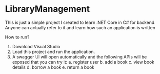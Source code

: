 # LibraryManagement
This is just a simple project I created to learn .NET Core in C# for backend. Anyone can actually refer to it and learn how such an application is written

How to run?
1. Download Visual Studio
2. Load this project and run the application.
3. A swagger UI will open automatically and the following APIs will be exposed that you can try it:
  a. register user
  b. add a book
  c. view book details
  d. borrow a book
  e. return a book
